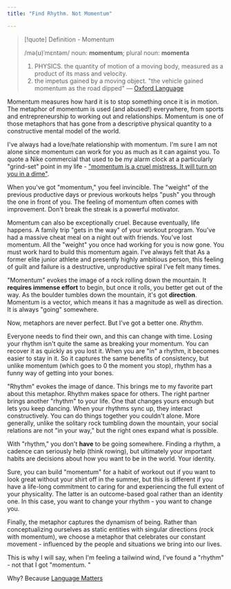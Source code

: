 ```yaml
---
title: "Find Rhythm. Not Momentum"

---
```

> [!quote] Definition - Momentum
> 
> /mə(ʊ)ˈmɛntəm/ 
> noun: **momentum**; plural noun: **momenta**
> 1. PHYSICS. 
> the quantity of motion of a moving body, measured as a product of its mass and velocity.
> 2. the impetus gained by a moving object. 
> "the vehicle gained momentum as the road dipped"
> — [Oxford Language](https://www.google.com/search?q=definition+of+momentum&oq=definition+of+momentum&aqs=chrome..69i57j0i19l4j69i61l3.3169j0j7&sourceid=chrome&ie=UTF-8)

Momentum measures how hard it is to stop something once it is in motion. The metaphor of momentum is used (and abused!) everywhere, from sports and entrepreneurship to working out and relationships. Momentum is one of those metaphors that has gone from a descriptive physical quantity to a constructive mental model of the world. 

I've always had a love/hate relationship with momentum. I'm sure I am not alone since momentum can work for you as much as it can against you. To quote a Nike commercial that used to be my alarm clock at a particularly "grind-set" point in my life - ["momentum is a cruel mistress. It will turn on you in a dime"](https://www.youtube.com/watch?v=OmkNKEHC8Pg). 

When you've got "momentum," you feel invincible. The "weight" of the previous productive days or previous workouts helps "push" you through the one in front of you. The feeling of momentum often comes with improvement. Don't break the streak is a powerful motivator. 

Momentum can also be exceptionally cruel. Because eventually, life happens. A family trip "gets in the way" of your workout program. You've had a massive cheat meal on a night out with friends. You've lost momentum. All the "weight" you once had working for you is now gone. You must work hard to build this momentum again. I've always felt that  As a former elite junior athlete and presently highly ambitious person, this feeling of guilt and failure is a destructive, unproductive spiral I've felt many times. 

"Momentum" evokes the image of a rock rolling down the mountain. It **requires immense effort** to begin, but once it rolls, you better get out of the way. As the boulder tumbles down the mountain, it's got **direction**.  Momentum is a vector, which means it has a magnitude as well as direction. It is always "going" somewhere.

Now, metaphors are never perfect. But I've got a better one. *Rhythm*. 

Everyone needs to find their own, and this can change with time. Losing your rhythm isn't quite the same as breaking your momentum. You can recover it as quickly as you lost it. When you are "in" a rhythm, it becomes easier to stay in it. So it captures the same benefits of consistency, but unlike momentum (which goes to 0 the moment you stop), rhythm has a funny way of getting into your bones. 

"Rhythm" evokes the image of dance. This brings me to my favorite part about this metaphor. Rhythm makes space for others. The right partner brings another "rhythm" to your life. One that changes yours enough but lets you keep dancing. When your rhythms sync up, they interact constructively. You can do things together you couldn't alone. More generally, unlike the solitary rock tumbling down the mountain, your social relations are not "in your way," but the right ones expand what is possible. 

With "rhythm," you don't **have** to be going somewhere. Finding a rhythm, a cadence can seriously help (think rowing), but ultimately your important habits are decisions about how you want to be in the world. Your identity. 

Sure, you can build "momentum" for a habit of workout out if you want to look great without your shirt off in the summer, but this is different if you have a life-long commitment to caring for and experiencing the full extent of your physicality. The latter is an outcome-based goal rather than an identity one. In this case, you want to change your rhythm - you want to change you. 

Finally, the metaphor captures the dynamism of being. Rather than conceptualizing ourselves as static entities with singular directions (rock with momentum), we choose a metaphor that celebrates our constant movement - influenced by the people and situations we bring into our lives. 

This is why I will say, when I'm feeling a tailwind wind, I've found a "rhythm" - not that I got "momentum. "

Why? Because [Language Matters](digital-garden/Language%20Matters.md)